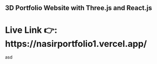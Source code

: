 
## 3D Portfolio Website with Three.js and React.js

<h1>Live Link 👉: https://nasirportfolio1.vercel.app/</h1>
asd
